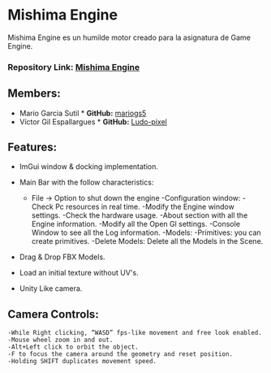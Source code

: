 # Mishima Engine

Mishima Engine es un humilde motor creado para la asignatura de Game Engine.

### Repository Link: [Mishima Engine](https://github.com/mariogs5/Mishima-Engine)

## Members:
- Mario Garcia Sutil * **GitHub:** [mariogs5](https://github.com/mariogs5)
- Víctor Gil Espallargues  * **GitHub:** [Ludo-pixel](https://github.com/Ludo-pixel)

## Features:

- ImGui window & docking implementation.

- Main Bar with the follow characteristics: 

    - File -> Option to shut down the engine
    -Configuration window:
        -Check Pc resources in real time.
        -Modify the Engine window settings.
        -Check the hardware usage.
        -About section with all the Engine information.
        -Modify all the Open Gl settings.
    -Console Window to see all the Log information.
    -Models:
        -Primitives: you can create primitives.
        -Delete Models: Delete all the Models in the Scene.
    
- Drag & Drop FBX Models.

- Load an initial texture without UV's.

- Unity Like camera.

## Camera Controls:

    -While Right clicking, “WASD” fps-like movement and free look enabled.
    -Mouse wheel zoom in and out.
    -Alt+Left click to orbit the object.
    -F to focus the camera around the geometry and reset position.
    -Holding SHIFT duplicates movement speed.

